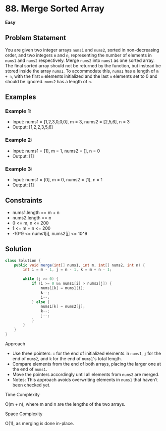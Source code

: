 # 88. Merge Sorted Array
**Easy**

## Problem Statement
You are given two integer arrays `nums1` and `nums2`, sorted in non-decreasing order, and two integers `m` and `n`, representing the number of elements in `nums1` and `nums2` respectively.
Merge `nums2` into `nums1` as one sorted array. The final sorted array should not be returned by the function, but instead be stored inside the array `nums1`. To accommodate this, `nums1` has a length of `m + n`, with the first `m` elements initialized and the last `n` elements set to 0 and should be ignored. `nums2` has a length of `n`.

## Examples
### Example 1:
- Input: nums1 = [1,2,3,0,0,0], m = 3, nums2 = [2,5,6], n = 3
- Output: [1,2,2,3,5,6]

### Example 2:
- Input: nums1 = [1], m = 1, nums2 = [], n = 0
- Output: [1]

### Example 3:
- Input: nums1 = [0], m = 0, nums2 = [1], n = 1
- Output: [1]

## Constraints
- nums1.length == m + n
- nums2.length == n
- 0 <= m, n <= 200
- 1 <= m + n <= 200
- -10^9 <= nums1[i], nums2[j] <= 10^9

## Solution
```java
class Solution {
	public void merge(int[] nums1, int m, int[] nums2, int n) {
		int i = m - 1, j = n - 1, k = m + n - 1;
        
		while (j >= 0) {
			if (i >= 0 && nums1[i] > nums2[j]) {
				nums1[k] = nums1[i];
				k--;
				i--;
			} else {
				nums1[k] = nums2[j];
				k--;
				j--;
			}
		}
	}
}
```

Approach

- Use three pointers: `i` for the end of initialized elements in `nums1`, `j` for the end of `nums2`, and `k` for the end of `nums1`'s total length.
- Compare elements from the end of both arrays, placing the larger one at the end of `nums1`.
- Move the pointers accordingly until all elements from `nums2` are merged.
- Notes: This approach avoids overwriting elements in `nums1` that haven't been checked yet.

Time Complexity

O(m + n), where m and n are the lengths of the two arrays.

Space Complexity

O(1), as merging is done in-place.
